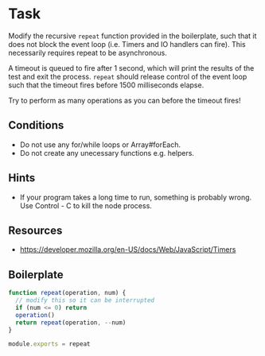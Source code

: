 # Task

Modify the recursive `repeat` function provided in the boilerplate, such that it does not block the event loop (i.e. Timers and IO handlers can fire).  This necessarily requires repeat to be asynchronous.

A timeout is queued to fire after 1 second, which will print the results of the test and exit the process. `repeat` should release control of the event loop such that the timeout fires before 1500 milliseconds elapse.

Try to perform as many operations as you can before the timeout fires!

## Conditions

* Do not use any for/while loops or Array#forEach.
* Do not create any unecessary functions e.g. helpers.

## Hints

* If your program takes a long time to run, something is probably wrong.
  Use Control - C to kill the node process.

## Resources

* https://developer.mozilla.org/en-US/docs/Web/JavaScript/Timers

## Boilerplate

``` js
function repeat(operation, num) {
  // modify this so it can be interrupted
  if (num <= 0) return
  operation()
  return repeat(operation, --num)
}

module.exports = repeat
```